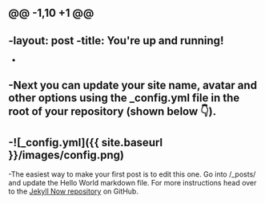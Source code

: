 @@ -1,10 +1 @@
----
-layout: post
-title: You're up and running!
----
-
-Next you can update your site name, avatar and other options using the _config.yml file in the root of your repository (shown below :point_down:).
-
-![_config.yml]({{ site.baseurl }}/images/config.png)
-
-The easiest way to make your first post is to edit this one. Go into /_posts/ and update the Hello World markdown file. For more instructions head over to the [Jekyll Now repository](https://github.com/barryclark/jekyll-now) on GitHub.

